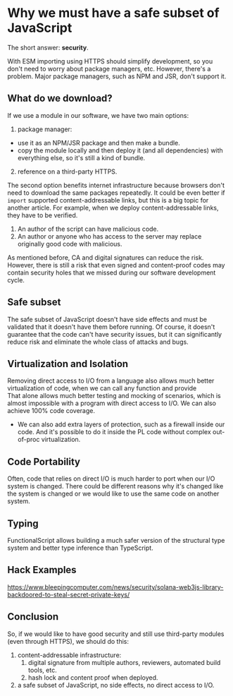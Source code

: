 # Why we must have a safe subset of JavaScript

The short answer: **security**.

With ESM importing using HTTPS should simplify development, so you don't need to worry about package managers, etc. However, there's a problem.
Major package managers, such as NPM and JSR, don't support it.

## What do we download?

If we use a module in our software, we have two main options:

1. package manager:
  - use it as an NPM/JSR package and then make a bundle.
  - copy the module locally and then deploy it (and all dependencies) with everything else, so it's still a kind of bundle.
2. reference on a third-party HTTPS.

The second option benefits internet infrastructure because browsers don't need to download the same packages repeatedly. It could be even better if `import` supported content-addressable links, but this is a big topic for another article. For example, when we deploy content-addressable links, they have to be verified.

1. An author of the script can have malicious code.
2. An author or anyone who has access to the server may replace originally good code with malicious.

As mentioned before, CA and digital signatures can reduce the risk. However, there is still a risk that even signed and content-proof codes may contain security holes that we missed during our software development cycle.

## Safe subset

The safe subset of JavaScript doesn't have side effects and must be validated that it doesn't have them before running. Of course, it doesn't guarantee that the code can't have security issues, but it can significantly reduce risk and eliminate the whole class of attacks and bugs.

## Virtualization and Isolation

Removing direct access to I/O from a language also allows much better virtualization of code, when we can call any function and provide  
That alone allows much better testing and mocking of scenarios, which is almost impossible with a program with direct access to I/O. We can also achieve 100% code coverage.
- We can also add extra layers of protection, such as a firewall inside our code.
And it's possible to do it inside the PL code without complex out-of-proc virtualization.

## Code Portability

Often, code that relies on direct I/O is much harder to port when our I/O system is changed. There could be different reasons why it's changed like the system is changed or we would like to use the same code on another system.

## Typing

FunctionalScript allows building a much safer version of the structural type system and better type inference than TypeScript.

## Hack Examples

https://www.bleepingcomputer.com/news/security/solana-web3js-library-backdoored-to-steal-secret-private-keys/

## Conclusion

So, if we would like to have good security and still use third-party modules (even through HTTPS), we should do this:

1. content-addressable infrastructure:
    1. digital signature from multiple authors, reviewers, automated build tools, etc.
    2. hash lock and content proof when deployed.
2. a safe subset of JavaScript, no side effects, no direct access to I/O.
